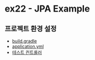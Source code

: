# ex22 - JPA Example

## 프로젝트 환경 설정
- [build.gradle](./build.gradle)
- [application.yml](./src/main/resources/application.yml)
- [테스트 컨트롤러](./src/test/java/jpabook/jpashop/StringTestSupport.java)